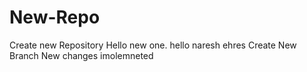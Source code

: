 # New-Repo
Create new Repository
Hello new one.
hello naresh ehres
Create New Branch
New changes imolemneted 
